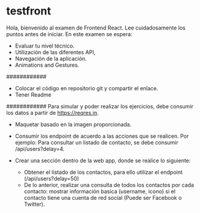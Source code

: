 # testfront

Hola, bienvenido al examen de Frontend React. 
Lee cuidadosamente los puntos antes de iniciar. 
En este examen se espera:
* Evaluar tu nivel técnico.
* Utilización de las diferentes API, 
* Navegación de la aplicación.
* Animations and Gestures.


############ 
* Colocar el código en repositorio git y compartir el enlace.
* Tener Readme



############
Para simular y poder realizar los ejercicios, debe consumir los datos a partir de https://reqres.in.

* Maquetar basado en la imagen proporcionada.
* Consumir los endpoint de acuerdo a las acciones que se realicen. Por ejemplo: Para consultar un listado de contacto, se debe consumir /api/users?delay=4.

* Crear una sección dentro de la web app, donde se realice lo siguiente:
	- Obtener el listado de los contactos, para ello utilizar el endpoint (/api/users?delay=50)
	- De lo anterior, realizar una consulta de todos los contactos por cada contacto: mostrar información basica (username, icono) si el contacto tiene una cuenta de red social (Puede ser Facebook o Twitter).
